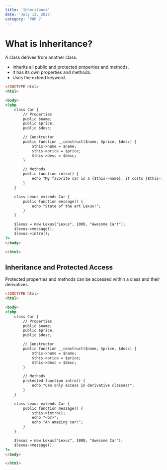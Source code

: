 ```yaml
---
title: 'Inheritance'
date: 'July 13, 2025'
category: 'PHP 7'
---
```


# What is Inheritance?

A class derives from another class.
- Inherits all public and protected properties and methods.
- It has its own properties and methods.
- Uses the extend keyword.

```html
<!DOCTYPE html>
<html>

<body>
<?php
    class Car {
        // Properties
        public $name;
        public $price;
        public $desc;

        // Constructor
        public function __construct($name, $price, $desc) {
            $this->name = $name;
            $this->price = $price;
            $this->desc = $desc;
        }

        // Methods
        public function intro() {
            echo "My favorite car is a {$this->name}, it costs {$this->price}. Description: {$this->desc}";
        }
    }

    class Lexus extends Car {
        public function message() {
            echo "State of the art Lexus!";
        }
    }

    $lexus = new Lexus("Lexus", 1000, "Awesome Car!");
    $lexus->message();
    $lexus->intro();
?>
</body>

</html>
```

## Inheritance and Protected Access

Protected properties and methods can be accessed within a class and their derivatives.

```html
<!DOCTYPE html>
<html>

<body>
<?php
    class Car {
        // Properties
        public $name;
        public $price;
        public $desc;

        // Constructor
        public function __construct($name, $price, $desc) {
            $this->name = $name;
            $this->price = $price;
            $this->desc = $desc;
        }

        // Methods
        protected function intro() {
            echo "Can only access in derivative classes!";
        }
    }

    class Lexus extends Car {
        public function message() {
            $this->intro();
            echo "<br>";
            echo "An amazing car!";
        }
    }

    $lexus = new Lexus("Lexus", 1000, "Awesome Car");
    $lexus->message();
?>
</body>

</html>
```